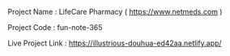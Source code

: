 Project Name : LifeCare Pharmacy ( https://www.netmeds.com )

Project Code : fun-note-365

Live Project Link : https://illustrious-douhua-ed42aa.netlify.app/
